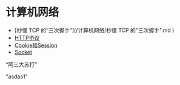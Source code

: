 # 计算机网络

- [秒懂 TCP 的“三次握手”](/计算机网络/秒懂 TCP 的"三次握手".md )
- [HTTP协议](/计算机网络/HTTP.md )
- [Cookie和Session]( /计算机网络/Cookie和Session.md )
- [Socket]( /计算机网络/Socket.md )

“阿三大苏打”

"asdas1"